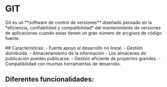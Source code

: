 # GIT
<p> Git es un **software de control de versiones** diseñado pensado en la *eficiencia, confiabilidad y compatibilidad* del mantenimiento de versiones de aplicaciones cuando estas tienen un gran número de arcgivos de código fuente.</p>
## Características:
- Fuerte apoyo al desarrollo no lineal.
- Gestión distribuida.
- Almacenamiento de la información
- Los almacenes de publicación pueden publicarse.
- Gestión eficiente de proyectos grandes.
- Compatibilidad con muchas herramientas de desarrollo.

## Diferentes funcionalidades:
